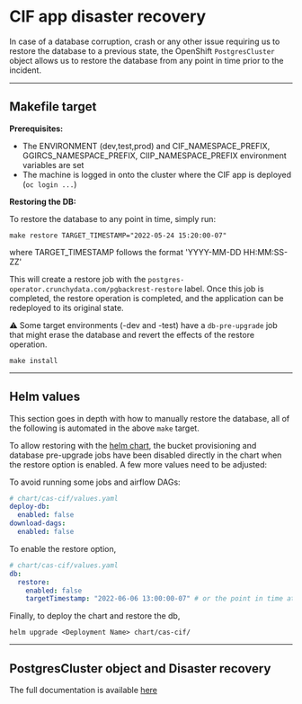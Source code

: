 # CIF app disaster recovery

In case of a database corruption, crash or any other issue requiring us to restore the database to a previous state, the OpenShift `PostgresCluster` object allows us to restore the database from any point in time prior to the incident.

---

## Makefile target

**Prerequisites:**

- The ENVIRONMENT (dev,test,prod) and CIF_NAMESPACE_PREFIX, GGIRCS_NAMESPACE_PREFIX, CIIP_NAMESPACE_PREFIX environment variables are set
- The machine is logged in onto the cluster where the CIF app is deployed (`oc login ...`)

**Restoring the DB:**

To restore the database to any point in time, simply run:

```
make restore TARGET_TIMESTAMP="2022-05-24 15:20:00-07"
```

where TARGET_TIMESTAMP follows the format 'YYYY-MM-DD HH:MM:SS-ZZ'

This will create a restore job with the `postgres-operator.crunchydata.com/pgbackrest-restore` label.
Once this job is completed, the restore operation is completed, and the application can be redeployed to its original state.

:warning: Some target environments (-dev and -test) have a `db-pre-upgrade` job that might erase the database and revert the effects of the restore operation.

```
make install
```

---

## Helm values

This section goes in depth with how to manually restore the database, all of the following is automated in the above `make` target.

To allow restoring with the [helm chart](https://github.com/bcgov/cas-cif/tree/develop/chart/cas-cif), the bucket provisioning and database pre-upgrade jobs have been disabled directly in the chart when the restore option is enabled.
A few more values need to be adjusted:

To avoid running some jobs and airflow DAGs:

```yaml
# chart/cas-cif/values.yaml
deploy-db:
  enabled: false
download-dags:
  enabled: false
```

To enable the restore option,

```yaml
# chart/cas-cif/values.yaml
db:
  restore:
    enabled: false
    targetTimestamp: "2022-06-06 13:00:00-07" # or the point in time at which to restore
```

Finally, to deploy the chart and restore the db,

```
helm upgrade <Deployment Name> chart/cas-cif/
```

---

## PostgresCluster object and Disaster recovery

The full documentation is available [here](https://access.crunchydata.com/documentation/postgres-operator/v5/tutorial/disaster-recovery/)
